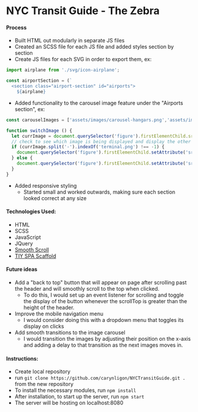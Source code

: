 # NYC Transit Guide - The Zebra

#### Process
- Built HTML out modularly in separate JS files
- Created an SCSS file for each JS file and added styles section by section
- Create JS files for each SVG in order to export them, ex:

```javascript
import airplane from './svg/icon-airplane';

const airportSection = (`
  <section class="airport-section" id="airports">
    ${airplane}
```

- Added functionality to the carousel image feature under the "Airports section", ex:

```javascript
const carouselImages = ['assets/images/carousel-hangars.png','assets/images/carousel-terminal.png'];

function switchImage () {
  let currImage = document.querySelector('figure').firstElementChild.src;
  // check to see which image is being displayed and display the other
  if (currImage.split('-').indexOf('terminal.png') !== -1) {
    document.querySelector('figure').firstElementChild.setAttribute('src', carouselImages[0]);
  } else {
    document.querySelector('figure').firstElementChild.setAttribute('src', carouselImages[1]);
  }
}
```

- Added responsive styling
  - Started small and worked outwards, making sure each section looked correct at any size

#### Technologies Used:
- HTML
- SCSS
- JavaScript
- JQuery
- [Smooth Scroll](https://github.com/cferdinandi/smooth-scroll)
- [TIY SPA Scaffold](https://github.com/TIY-Austin-Front-End-Engineering/spa-scaffold)

#### Future ideas
- Add a "back to top" button that will appear on page after scrolling past the header and will smoothly scroll to the top when clicked.
  - To do this, I would set up an event listener for scrolling and toggle the display of the button whenever the scrollTop is greater than the height of the header.
- Improve the mobile navigation menu
  - I would consider doing this with a dropdown menu that toggles its display on clicks
- Add smooth transitions to the image carousel
  - I would transition the images by adjusting their position on the x-axis and adding a delay to that transition as the next images moves in.

#### Instructions:
- Create local repository
- run
```git clone https://github.com/carynligon/NYCTransitGuide.git .```
from the new repository
- To install the necessary modules, run
```npm install```
- After installation, to start up the server, run ```npm start```
- The server will be hosting on localhost:8080
